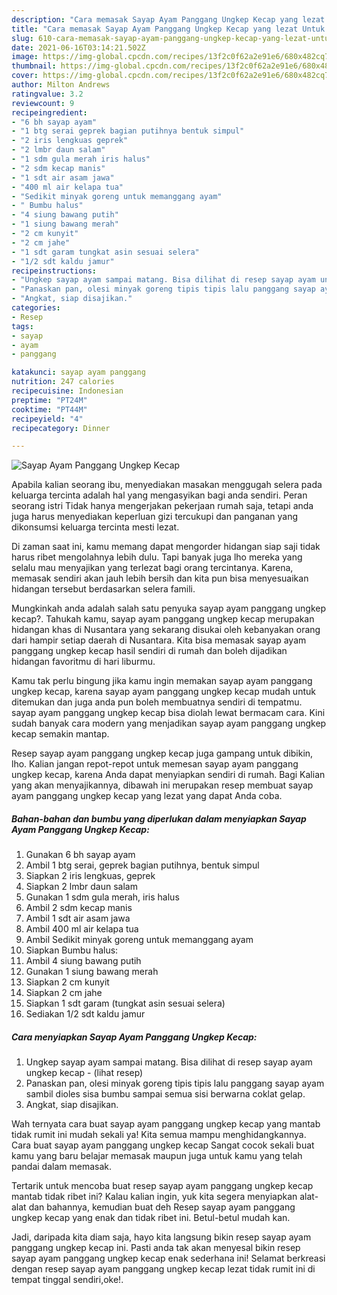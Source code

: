 ```yaml
---
description: "Cara memasak Sayap Ayam Panggang Ungkep Kecap yang lezat Untuk Jualan"
title: "Cara memasak Sayap Ayam Panggang Ungkep Kecap yang lezat Untuk Jualan"
slug: 610-cara-memasak-sayap-ayam-panggang-ungkep-kecap-yang-lezat-untuk-jualan
date: 2021-06-16T03:14:21.502Z
image: https://img-global.cpcdn.com/recipes/13f2c0f62a2e91e6/680x482cq70/sayap-ayam-panggang-ungkep-kecap-foto-resep-utama.jpg
thumbnail: https://img-global.cpcdn.com/recipes/13f2c0f62a2e91e6/680x482cq70/sayap-ayam-panggang-ungkep-kecap-foto-resep-utama.jpg
cover: https://img-global.cpcdn.com/recipes/13f2c0f62a2e91e6/680x482cq70/sayap-ayam-panggang-ungkep-kecap-foto-resep-utama.jpg
author: Milton Andrews
ratingvalue: 3.2
reviewcount: 9
recipeingredient:
- "6 bh sayap ayam"
- "1 btg serai geprek bagian putihnya bentuk simpul"
- "2 iris lengkuas geprek"
- "2 lmbr daun salam"
- "1 sdm gula merah iris halus"
- "2 sdm kecap manis"
- "1 sdt air asam jawa"
- "400 ml air kelapa tua"
- "Sedikit minyak goreng untuk memanggang ayam"
- " Bumbu halus"
- "4 siung bawang putih"
- "1 siung bawang merah"
- "2 cm kunyit"
- "2 cm jahe"
- "1 sdt garam tungkat asin sesuai selera"
- "1/2 sdt kaldu jamur"
recipeinstructions:
- "Ungkep sayap ayam sampai matang. Bisa dilihat di resep sayap ayam ungkep kecap           (lihat resep)"
- "Panaskan pan, olesi minyak goreng tipis tipis lalu panggang sayap ayam sambil dioles sisa bumbu sampai semua sisi berwarna coklat gelap."
- "Angkat, siap disajikan."
categories:
- Resep
tags:
- sayap
- ayam
- panggang

katakunci: sayap ayam panggang 
nutrition: 247 calories
recipecuisine: Indonesian
preptime: "PT24M"
cooktime: "PT44M"
recipeyield: "4"
recipecategory: Dinner

---
```



![Sayap Ayam Panggang Ungkep Kecap](https://img-global.cpcdn.com/recipes/13f2c0f62a2e91e6/680x482cq70/sayap-ayam-panggang-ungkep-kecap-foto-resep-utama.jpg)

Apabila kalian seorang ibu, menyediakan masakan menggugah selera pada keluarga tercinta adalah hal yang mengasyikan bagi anda sendiri. Peran seorang istri Tidak hanya mengerjakan pekerjaan rumah saja, tetapi anda juga harus menyediakan keperluan gizi tercukupi dan panganan yang dikonsumsi keluarga tercinta mesti lezat.

Di zaman  saat ini, kamu memang dapat mengorder hidangan siap saji tidak harus ribet mengolahnya lebih dulu. Tapi banyak juga lho mereka yang selalu mau menyajikan yang terlezat bagi orang tercintanya. Karena, memasak sendiri akan jauh lebih bersih dan kita pun bisa menyesuaikan hidangan tersebut berdasarkan selera famili. 



Mungkinkah anda adalah salah satu penyuka sayap ayam panggang ungkep kecap?. Tahukah kamu, sayap ayam panggang ungkep kecap merupakan hidangan khas di Nusantara yang sekarang disukai oleh kebanyakan orang dari hampir setiap daerah di Nusantara. Kita bisa memasak sayap ayam panggang ungkep kecap hasil sendiri di rumah dan boleh dijadikan hidangan favoritmu di hari liburmu.

Kamu tak perlu bingung jika kamu ingin memakan sayap ayam panggang ungkep kecap, karena sayap ayam panggang ungkep kecap mudah untuk ditemukan dan juga anda pun boleh membuatnya sendiri di tempatmu. sayap ayam panggang ungkep kecap bisa diolah lewat bermacam cara. Kini sudah banyak cara modern yang menjadikan sayap ayam panggang ungkep kecap semakin mantap.

Resep sayap ayam panggang ungkep kecap juga gampang untuk dibikin, lho. Kalian jangan repot-repot untuk memesan sayap ayam panggang ungkep kecap, karena Anda dapat menyiapkan sendiri di rumah. Bagi Kalian yang akan menyajikannya, dibawah ini merupakan resep membuat sayap ayam panggang ungkep kecap yang lezat yang dapat Anda coba.

<!--inarticleads1-->

##### Bahan-bahan dan bumbu yang diperlukan dalam menyiapkan Sayap Ayam Panggang Ungkep Kecap:

1. Gunakan 6 bh sayap ayam
1. Ambil 1 btg serai, geprek bagian putihnya, bentuk simpul
1. Siapkan 2 iris lengkuas, geprek
1. Siapkan 2 lmbr daun salam
1. Gunakan 1 sdm gula merah, iris halus
1. Ambil 2 sdm kecap manis
1. Ambil 1 sdt air asam jawa
1. Ambil 400 ml air kelapa tua
1. Ambil Sedikit minyak goreng untuk memanggang ayam
1. Siapkan  Bumbu halus:
1. Ambil 4 siung bawang putih
1. Gunakan 1 siung bawang merah
1. Siapkan 2 cm kunyit
1. Siapkan 2 cm jahe
1. Siapkan 1 sdt garam (tungkat asin sesuai selera)
1. Sediakan 1/2 sdt kaldu jamur




<!--inarticleads2-->

##### Cara menyiapkan Sayap Ayam Panggang Ungkep Kecap:

1. Ungkep sayap ayam sampai matang. Bisa dilihat di resep sayap ayam ungkep kecap -           (lihat resep)
1. Panaskan pan, olesi minyak goreng tipis tipis lalu panggang sayap ayam sambil dioles sisa bumbu sampai semua sisi berwarna coklat gelap.
1. Angkat, siap disajikan.




Wah ternyata cara buat sayap ayam panggang ungkep kecap yang mantab tidak rumit ini mudah sekali ya! Kita semua mampu menghidangkannya. Cara buat sayap ayam panggang ungkep kecap Sangat cocok sekali buat kamu yang baru belajar memasak maupun juga untuk kamu yang telah pandai dalam memasak.

Tertarik untuk mencoba buat resep sayap ayam panggang ungkep kecap mantab tidak ribet ini? Kalau kalian ingin, yuk kita segera menyiapkan alat-alat dan bahannya, kemudian buat deh Resep sayap ayam panggang ungkep kecap yang enak dan tidak ribet ini. Betul-betul mudah kan. 

Jadi, daripada kita diam saja, hayo kita langsung bikin resep sayap ayam panggang ungkep kecap ini. Pasti anda tak akan menyesal bikin resep sayap ayam panggang ungkep kecap enak sederhana ini! Selamat berkreasi dengan resep sayap ayam panggang ungkep kecap lezat tidak rumit ini di tempat tinggal sendiri,oke!.

